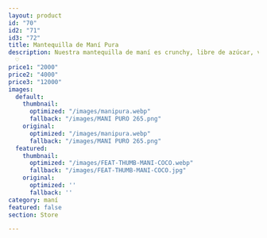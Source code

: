 ```yaml
---
layout: product
id: "70"
id2: "71"
id3: "72"
title: Mantequilla de Maní Pura
description: Nuestra mantequilla de maní es crunchy, libre de azúcar, vegana y low-carb
  ♡
price1: "2000"
price2: "4000"
price3: "12000"
images:
  default:
    thumbnail:
      optimized: "/images/manipura.webp"
      fallback: "/images/MANI PURO 265.png"
    original:
      optimized: "/images/manipura.webp"
      fallback: "/images/MANI PURO 265.png"
  featured:
    thumbnail:
      optimized: "/images/FEAT-THUMB-MANI-COCO.webp"
      fallback: "/images/FEAT-THUMB-MANI-COCO.jpg"
    original:
      optimized: ''
      fallback: ''
category: maní
featured: false
section: Store

---
```

